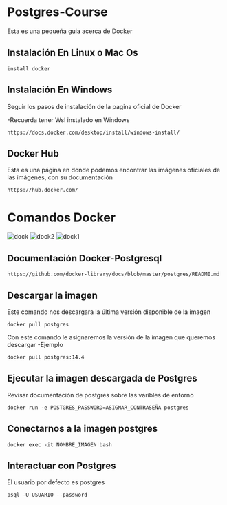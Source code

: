 # Postgres-Course

Esta es una pequeña guia acerca de Docker

## Instalación En Linux o Mac Os

```
install docker
```

## Instalación En Windows

Seguir los pasos de instalación de la pagina oficial de Docker

-Recuerda tener Wsl instalado en Windows

```
https://docs.docker.com/desktop/install/windows-install/
```

## Docker Hub

Esta es una página en donde podemos encontrar las imágenes oficiales de las imágenes, con su documentación

```
https://hub.docker.com/
```

# Comandos Docker

![dock](https://user-images.githubusercontent.com/60405554/180707902-256752d1-b4d5-44c0-b4df-4cb0e3684f8a.png)
![dock2](https://user-images.githubusercontent.com/60405554/180707895-58b79d4d-25e4-4b52-8f90-1cef5a9e6bfe.png)
![dock1](https://user-images.githubusercontent.com/60405554/180707903-6528a74f-8d5d-4e3c-8519-b56ac76e5861.png)

## Documentación Docker-Postgresql

```
https://github.com/docker-library/docs/blob/master/postgres/README.md
```

## Descargar la imagen

Este comando nos descargara la última versión disponible de la imagen

```
docker pull postgres
```

Con este comando le asignaremos la versión de la imagen que queremos descargar
-Ejemplo

```
docker pull postgres:14.4
```

## Ejecutar la imagen descargada de Postgres

Revisar documentación de postgres sobre las varibles de entorno

```
docker run -e POSTGRES_PASSWORD=ASIGNAR_CONTRASEÑA postgres
```

## Conectarnos a la imagen postgres

```
docker exec -it NOMBRE_IMAGEN bash
```

## Interactuar con Postgres

El usuario por defecto es postgres

```
psql -U USUARIO --password
```
